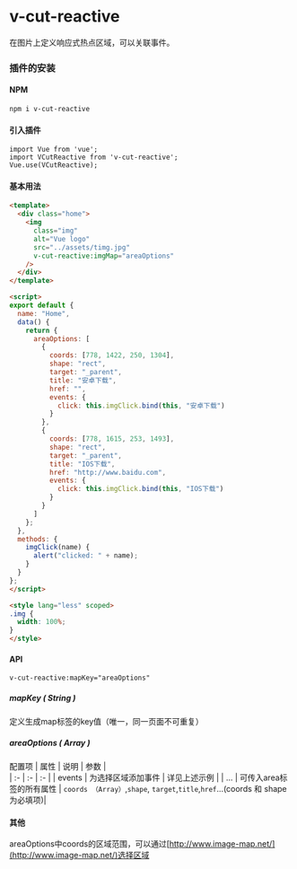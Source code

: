 # v-cut-reactive
在图片上定义响应式热点区域，可以关联事件。

### 插件的安装
#### NPM 
```
npm i v-cut-reactive
```
#### 引入插件
```
import Vue from 'vue';
import VCutReactive from 'v-cut-reactive';
Vue.use(VCutReactive);
```

#### 基本用法  
```html
<template>
  <div class="home">
    <img
      class="img"
      alt="Vue logo"
      src="../assets/timg.jpg"
      v-cut-reactive:imgMap="areaOptions"
    />
  </div>
</template>

<script>
export default {
  name: "Home",
  data() {
    return {
      areaOptions: [
        {
          coords: [778, 1422, 250, 1304],
          shape: "rect",
          target: "_parent",
          title: "安卓下载",
          href: "",
          events: {
            click: this.imgClick.bind(this, "安卓下载")
          }
        },
        {
          coords: [778, 1615, 253, 1493],
          shape: "rect",
          target: "_parent",
          title: "IOS下载",
          href: "http://www.baidu.com",
          events: {
            click: this.imgClick.bind(this, "IOS下载")
          }
        }
      ]
    };
  },
  methods: {
    imgClick(name) {
      alert("clicked: " + name);
    }
  }
};
</script>

<style lang="less" scoped>
.img {
  width: 100%;
}
</style>
```

#### API
`v-cut-reactive:mapKey="areaOptions"`  
##### mapKey ( String )
定义生成map标签的key值（唯一，同一页面不可重复）
##### areaOptions ( Array )
配置项
| 属性 | 说明 | 参数 |  
| :- | :- | :- |
| events | 为选择区域添加事件 | 详见上述示例 |
| ... | 可传入area标签的所有属性 | `coords （Array）`,`shape`, `target`,`title`,`href`...(coords 和 shape为必填项)|

#### 其他
areaOptions中coords的区域范围，可以通过[http://www.image-map.net/](http://www.image-map.net/)选择区域